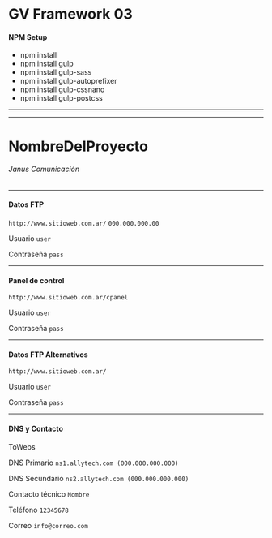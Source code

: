 # GV Framework 03

#### NPM Setup
* npm install 
* npm install gulp 
* npm install gulp-sass 
* npm install gulp-autoprefixer 
* npm install gulp-cssnano
* npm install gulp-postcss 
***

***
# NombreDelProyecto
###### Janus Comunicación  
***

#### Datos FTP
`http://www.sitioweb.com.ar/`
`000.000.000.00`

Usuario
`user`

Contraseña
`pass`  
***


#### Panel de control
`http://www.sitioweb.com.ar/cpanel`

Usuario
`user`

Contraseña
`pass`  
***


#### Datos FTP Alternativos
`http://www.sitioweb.com.ar/`

Usuario
`user`

Contraseña
`pass`  
***


#### DNS y Contacto
ToWebs

DNS Primario
`ns1.allytech.com (000.000.000.000)`

DNS Secundario
`ns2.allytech.com (000.000.000.000)`  

Contacto técnico
`Nombre` 

Teléfono
`12345678`  

Correo
`info@correo.com`  